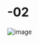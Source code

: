 # -02
![image](https://user-images.githubusercontent.com/90448566/154039500-20372205-f924-49b3-a645-3e5f6808c3df.png)
